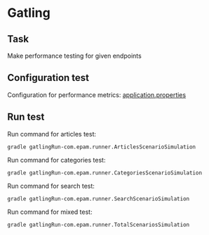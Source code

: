 # Gatling

## Task
Make performance testing for given endpoints

## Configuration test
Configuration for performance metrics: [application.properties](src/gatling/resources/application.properties)

## Run test
Run command for articles test:

`gradle gatlingRun-com.epam.runner.ArticlesScenarioSimulation`

Run command for categories test:

`gradle gatlingRun-com.epam.runner.CategoriesScenarioSimulation`

Run command for search test:

`gradle gatlingRun-com.epam.runner.SearchScenarioSimulation`

Run command for mixed test:

`gradle gatlingRun-com.epam.runner.TotalScenariosSimulation`